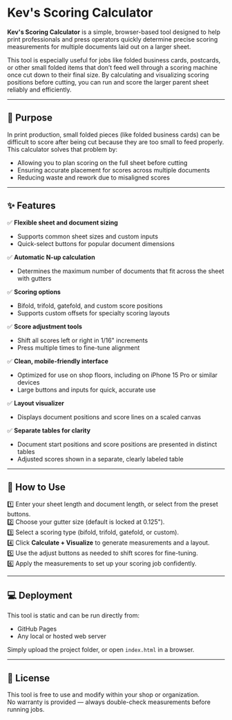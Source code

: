 # Kev's Scoring Calculator

**Kev's Scoring Calculator** is a simple, browser-based tool designed to help print professionals and press operators quickly determine precise scoring measurements for multiple documents laid out on a larger sheet.  

This tool is especially useful for jobs like folded business cards, postcards, or other small folded items that don’t feed well through a scoring machine once cut down to their final size. By calculating and visualizing scoring positions before cutting, you can run and score the larger parent sheet reliably and efficiently.

---

## 🎯 Purpose

In print production, small folded pieces (like folded business cards) can be difficult to score after being cut because they are too small to feed properly. This calculator solves that problem by:
- Allowing you to plan scoring on the full sheet before cutting  
- Ensuring accurate placement for scores across multiple documents  
- Reducing waste and rework due to misaligned scores  

---

## ✨ Features

✅ **Flexible sheet and document sizing**  
- Supports common sheet sizes and custom inputs  
- Quick-select buttons for popular document dimensions  

✅ **Automatic N-up calculation**  
- Determines the maximum number of documents that fit across the sheet with gutters  

✅ **Scoring options**  
- Bifold, trifold, gatefold, and custom score positions  
- Supports custom offsets for specialty scoring layouts  

✅ **Score adjustment tools**  
- Shift all scores left or right in 1/16" increments  
- Press multiple times to fine-tune alignment  

✅ **Clean, mobile-friendly interface**  
- Optimized for use on shop floors, including on iPhone 15 Pro or similar devices  
- Large buttons and inputs for quick, accurate use  

✅ **Layout visualizer**  
- Displays document positions and score lines on a scaled canvas  

✅ **Separate tables for clarity**  
- Document start positions and score positions are presented in distinct tables  
- Adjusted scores shown in a separate, clearly labeled table  

---

## 🚀 How to Use

1️⃣ Enter your sheet length and document length, or select from the preset buttons.  
2️⃣ Choose your gutter size (default is locked at 0.125").  
3️⃣ Select a scoring type (bifold, trifold, gatefold, or custom).  
4️⃣ Click **Calculate + Visualize** to generate measurements and a layout.  
5️⃣ Use the adjust buttons as needed to shift scores for fine-tuning.  
6️⃣ Apply the measurements to set up your scoring job confidently.

---

## 💻 Deployment

This tool is static and can be run directly from:
- GitHub Pages  
- Any local or hosted web server  

Simply upload the project folder, or open `index.html` in a browser.

---

## 📝 License

This tool is free to use and modify within your shop or organization.  
No warranty is provided — always double-check measurements before running jobs.
